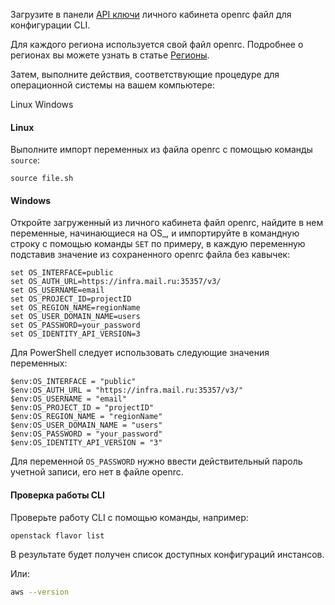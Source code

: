 Загрузите в панели [API ключи](https://mcs.mail.ru/app/project/keys/) личного кабинета openrc файл для конфигурации CLI.

<warn>

Для каждого региона используется свой файл openrc. Подробнее о регионах вы можете узнать в статье [Регионы](https://mcs.mail.ru/docs/ru/additionals/start/user-account/regions).

</warn>

Затем, выполните действия, соответствующие процедуре для операционной системы на вашем компьютере:

<tabs>
<tablist>
<tab>Linux</tab>
<tab>Windows</tab>
</tablist>
<tabpanel>

#### Linux

Выполните импорт переменных из файла openrc с помощью команды `source`:

```
source file.sh
```

</tabpanel>
<tabpanel>

#### Windows

Откройте загруженный из личного кабинета файл openrc, найдите в нем переменные, начинающиеся на OS_, и импортируйте в командную строку с помощью команды `SET` по примеру, в каждую переменную подставив значение из сохраненного openrc файла без кавычек:

```
set OS_INTERFACE=public
set OS_AUTH_URL=https://infra.mail.ru:35357/v3/
set OS_USERNAME=email
set OS_PROJECT_ID=projectID
set OS_REGION_NAME=regionName
set OS_USER_DOMAIN_NAME=users
set OS_PASSWORD=your_password
set OS_IDENTITY_API_VERSION=3
```

Для PowerShell следует использовать следующие значения переменных:

```
$env:OS_INTERFACE = "public"
$env:OS_AUTH_URL = "https://infra.mail.ru:35357/v3/"
$env:OS_USERNAME = "email"
$env:OS_PROJECT_ID = "projectID"
$env:OS_REGION_NAME = "regionName"
$env:OS_USER_DOMAIN_NAME = "users"
$env:OS_PASSWORD = "your_password"
$env:OS_IDENTITY_API_VERSION = "3"
```

<warn>

Для переменной `OS_PASSWORD` нужно ввести действительный пароль учетной записи, его нет в файле openrc.

</warn>

</tabpanel>
</tabs>

#### Проверка работы CLI

Проверьте работу CLI с помощью команды, например:

```bash
openstack flavor list
```

В результате будет получен список доступных конфигураций инстансов.

Или:

```bash
aws --version
```
